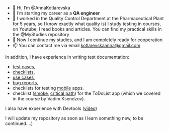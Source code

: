 - 👋 Hi, I’m @AnnaKotlarevska
- 👀 I’m starting my career as a **QA engineer**
- 🌱 I worked in the Quality Control Department at the Pharmaceutical Plant for 5 years, so I know exactly what quality is) I study testing in courses, on Youtube, I read books and articles. You can find my practical skills in the @MyStudies repository
- 💞️ Now I continue my studies, and I am completely ready for cooperation
- 📫 You can contact me via email kotlarevskaanna@gmail.com

<!---
AnnaKotlarevska/AnnaKotlarevska is a ✨ special ✨ repository because its `README.md` (this file) appears on your GitHub profile.
You can click the Preview link to take a look at your changes.
--->

In addition, I have experience in writing test documentation:
* [test cases](https://docs.google.com/spreadsheets/d/140XrKajgcJM8wGsRxJvOFuAqLmJK8HrPqBH1z_xaYTA/edit#gid=0), 
* [checklists](https://docs.google.com/spreadsheets/d/1_MdUgzouo5qTSHpDNd00qjJgttb0aQpE5v_iu-uhEHw/edit#gid=0), 
* [use cases](https://docs.google.com/document/d/1OHWExpiA8jet-IvHSe7KAhaB3dGisy3hiCB-rku4LPk/edit), 
* [bug reports](https://docs.google.com/spreadsheets/d/1_MdUgzouo5qTSHpDNd00qjJgttb0aQpE5v_iu-uhEHw/edit#gid=1088362068),
* checklists for testing [mobile](https://docs.google.com/spreadsheets/d/11LLDmqRzOqTxpIAJjDG9UrgOACmXLQ2nBEpLJhSLA6I/edit#gid=0) apps. 
* checklist ([smoke](https://docs.google.com/spreadsheets/d/1rqHT_iFtqoUyGLFhTzcXZO5Gu83yq7BPzaxPTdd7fT8/edit#gid=943491862), [critical path](https://docs.google.com/spreadsheets/d/1rqHT_iFtqoUyGLFhTzcXZO5Gu83yq7BPzaxPTdd7fT8/edit#gid=0)) for the ToDoList app (which we covered in the course by Vadim Ksendzov).

I also have experience with Devtools ([video](https://drive.google.com/file/d/1pW5MeMp4wsZ9I3NSall5Tt905HltsiKL/view?usp=sharing))

I will update my repository as soon as I learn something new, to be continued....)
